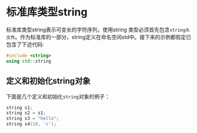 # 标准库类型string

标准库类型string表示可变长的字符序列，使用string 类型必须首先包含`string头文件`。作为标准库的一部分，string定义在命名空间std中。接下来的示例都假定已包含了下述代码:

```c++
#include <string>
using std::string
```



## 定义和初始化string对象

下面是几个定义和初始化`string`对象的例子：

```c++
string s1;
string s2 = s1;
string s3 = "hello";
string s4(10, 'c');
```

